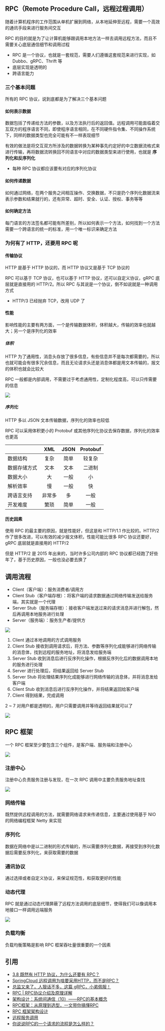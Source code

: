 ## RPC（Remote Procedure Call，远程过程调用）

随着计算机程序的工作范围从单机扩展到网络，从本地延伸至远程，需要一个高效的通讯手段来进行服务间交互

RPC 的目的就是为了让计算机能够跟调用本地方法一样去调用远程方法，而且不需要关心底层通信细节和调用过程

- RPC 是一个协议，也就是一套规范，需要人们遵循这套规范来进行实现，如 Dubbo、gRPC、Thrift 等
- 底层实现是透明的
- 跨语言能力

### 三个基本问题

所有的 RPC 协议，说到底都是为了解决三个基本问题

#### 如何表示数据

数据包括了传递给方法的参数，以及方法执行后的返回值。远程调用可能面临着交互双方的程序语言不同，即使程序语言相同，在不同硬件指令集、不同操作系统下，同样的数据类型也完全可能有不一样表现细节

有效的做法是将交互双方所涉及的数据转换为某种事先约定好的中立数据流格式来进行传输，再将数据流转换回不同语言中对应的数据类型来进行使用，也就是 **序列化和反序列化**

- 每种 RPC 协议都应该要有对应的序列化协议

#### 如何传递数据

如何通过网络，在两个服务之间相互操作、交换数据，不只是扔个序列化数据流来表示参数和结果就行的，还有异常、超时、安全、认证、授权、事务等等

#### 如何确定方法

每门语言的方法签名都可能有所差别，所以如何表示一个方法，如何找到一个方法需要一个跨语言的统一的标准，用一个唯一标识来确定方法

### 为何有了 HTTP，还要用 RPC 呢

#### 传输协议

HTTP 是基于 HTTP 协议的，而 HTTP 协议又是基于 TCP 协议的

RPC 可以基于 TCP 协议，也可以基于 HTTP 协议，还可以自定义协议，gRPC 底层就是直接用的 HTTP/2。所以 RPC 与其说是一个协议，倒不如说就是一种调用方式

- HTTP/3 已经抛弃 TCP，改用 UDP 了

#### 性能

影响性能的主要有两方面，一个是传输数据体积，体积越大，传输的效率也就越大；另一个是序列化的效率

##### 体积

HTTP 为了通用性，消息头存放了很多信息，有些信息并不是每次都需要的，所以也就可能会有很多冗余信息，而且无论请求头还是消息体都是用文本传输的，报文的体积也就会比较大

RPC 一般都是内部调用，不需要过于考虑通用性，定制化程度高，可以只传需要的信息

![](./md.assets/rpc_http.png)

##### 序列化

HTTP 多以 JSON 文本传输数据，序列化的效率也较低

RPC 可以采用体积更小的 Protobuf 或其他序列化协议去保存数据，序列化的效率也更高

|| XML | JSON | Protobuf |
| :- | :-: | :-: | :-: |
| 数据结构 | 复杂 | 简单 | 较复杂 |
| 数据存储方式 | 文本 | 文本 | 二进制 |
| 数据大小 | 大 | 一般 | 小 |
| 解析效率 | 慢 | 一般 | 快 |
| 跨语言支持 | 非常多 | 多 | 一般 |
| 开发难度 | 繁琐 | 简单 | 一般 |

#### 历史因素

使用 RPC 的最主要的原因，就是性能好，但这是和 HTTP/1.1 作比较的。HTTP/2 作了很多改进，可以有效的减少报文体积，性能可能比很多 RPC 协议还要好，gRPC 底层就是直接用的 HTTP/2

但是 HTTP/2 是 2015 年出来的，当时许多公司内部的 RPC 协议都已经跑了好些年了，基于历史原因，一般也没必要去换了

## 调用流程

- Client（客户端）：服务消费者/调用方
- Client Stub（客户端存根）：将客户端的请求数据通过网络传输发送给服务端，其实就是一个代理
- Server Stub（服务端存根）：接收客户端发送过来的请求消息并进行解包，然后再调用本地服务进行处理
- Server（服务端）：服务生产者/提供方

![](./md.assets/process.png)

1. Client 通过本地调用的方式调用服务
2. Client Stub 接收到调用请求后，将方法、参数等序列化成能够进行网络传输的消息体，找到远程的服务地址，将消息发给服务端
3. Server Stub 收到消息后进行反序列化操作，根据反序列化后的数据调用本地的服务进行处理
4. Server 进行处理后，将结果返回给 Server Stub
5. Server Stub 将处理结果序列化成能够进行网络传输的消息体，并将消息发给客户端
6. Client Stub 收到消息后进行反序列化操作，并将结果返回给客户端
7. Client 得到结果，完成调用

2 ~ 7 对用户都是透明的，用户只需要调用并等待返回结果就可以了

![](./md.assets/total.png)

## RPC 框架

一个 RPC 框架至少要包含三个组件，是客户端、服务端和注册中心

![](./md.assets/registry.png)

### 注册中心

注册中心负责服务注册与发现，在一次 RPC 调用中主要负责服务地址查找

![](./md.assets/register_center.png)

### 网络传输

既然提供远程调用的方法，就需要网络请求来传递信息，主要通过使用基于 NIO 的网络编程框架 Netty 来实现

### 序列化

数据在网络中是以二进制的形式传输的，所以需要序列化数据，再接受到序列化数据后需要反序列化，来获取需要的数据

### 通讯协议

通过选择或者自定义协议，来保证规范性，和获取更好的性能

### 动态代理

RPC 就是通过动态代理屏蔽了远程方法调用的底层细节，使得我们可以像调用本地接口一样调用远端服务

![](./md.assets/proxy.png)

### 负载均衡

负载均衡策略是影响 RPC 框架吞吐量很重要的一个因素

## 引用

- [3.8 既然有 HTTP 协议，为什么还要有 RPC？](https://www.xiaolincoding.com/network/2_http/http_rpc.html)
- [SpringCloud 远程调用为啥要采用HTTP，而不是RPC？](https://blog.csdn.net/weixin_38405253/article/details/132797860)
- [总监又来了，人狠话不多，这篇 gRPC，小弟佩服！](https://mp.weixin.qq.com/s?__biz=Mzg3OTU5NzQ1Mw==&mid=2247490689&idx=1&sn=273eee9f2e182e6c176822d949a44f53&chksm=cf035e63f874d775cc4a0cfcffdadc79a45bde8f57c2a4a91f14ae4ee2a67588ee20026aab83&scene=178&cur_album_id=2206501082485358594#rd)
- [RPC | RPC协议介绍及原理详解](https://mp.weixin.qq.com/s/prOW3e2KxHIDW4gR81cw-w)
- [架构设计：系统间通信（10）——RPC的基本概念](https://blog.csdn.net/yinwenjie/article/details/49453303)
- [RPC框架：从原理到选型，一文带你搞懂RPC](https://mp.weixin.qq.com/s?__biz=Mzg3OTU5NzQ1Mw==&mid=2247486405&idx=1&sn=e03722a78de27f7aacea2189461b1848&chksm=cf034927f874c0319605cf7fdabd83c0f11f544c616e049105a61db3d1d48bb7aead9c44c7c9&scene=178&cur_album_id=2206501082485358594#rd)
- [RPC 框架架构设计](https://www.cnblogs.com/xiaojiesir/p/15567552.html)
- [远程服务调用](http://icyfenix.cn/architect-perspective/general-architecture/api-style/rpc.html)
- [你说说RPC的一个请求的流程是怎么样的？](https://www.cnblogs.com/jimoer/p/15511954.html)
